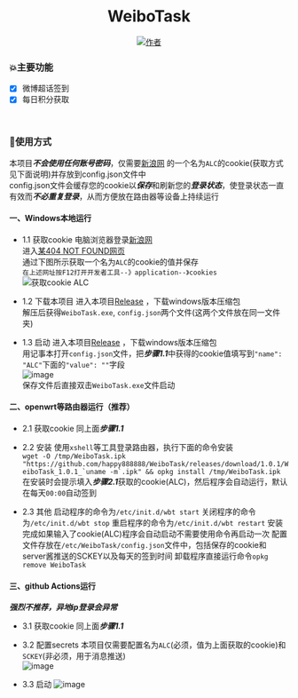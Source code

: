 <div align="center"> 
<h1 align="center">
WeiboTask
</h1>

[![](https://img.shields.io/badge/author-%E6%98%9F%E8%BE%B0-red "作者")](https://github.com/happy888888/ )

</div>

### 💥主要功能
* [x] 微博超话签到
* [x] 每日积分获取

</br>

### 🚀使用方式

本项目***不会使用任何账号密码***，仅需要[新浪网](https://www.sina.com.cn/) 的一个名为`ALC`的cookie(获取方式见下面说明)并存放到config.json文件中 <br>
config.json文件会缓存您的cookie以***保存***和刷新您的***登录状态***，使登录状态一直有效而***不必重复登录***，从而方便放在路由器等设备上持续运行 <br>

#### 一、Windows本地运行

* 1.1 获取cookie
        电脑浏览器登录[新浪网](https://www.sina.com.cn/) <br>
        进入[某404 NOT FOUND网页](https://login.sina.com.cn/sso/test) <br>
		通过下图所示获取一个名为`ALC`的cookie的值并保存 <br>
		`在上述网址按F12打开开发者工具--》application--》cookies` <br>
		![获取cookie ALC](https://user-images.githubusercontent.com/67217225/102229329-9f5e5a00-3f26-11eb-929d-174539c489c3.png)

* 1.2 下载本项目
        进入本项目[Release](https://github.com/happy888888/WeiboTask/releases) ，下载windows版本压缩包  <br>
		解压后获得`WeiboTask.exe`, `config.json`两个文件(这两个文件放在同一文件夹) <br>
		
* 1.3 启动
        进入本项目[Release](https://github.com/happy888888/WeiboTask/releases) ，下载windows版本压缩包  <br>
		用记事本打开`config.json`文件，把***步骤1.1***中获得的cookie值填写到`"name": "ALC"`下面的`"value": ""`字段 <br>
		![image](https://user-images.githubusercontent.com/67217225/102366467-a69f6980-3ff3-11eb-84f7-5933da15f9a8.png) <br>
		保存文件后直接双击`WeiboTask.exe`文件启动

#### 二、openwrt等路由器运行（推荐）

* 2.1 获取cookie
        同上面***步骤1.1***

* 2.2 安装
        使用`xshell`等工具登录路由器，执行下面的命令安装  <br>
		```wget -O /tmp/WeiboTask.ipk "https://github.com/happy888888/WeiboTask/releases/download/1.0.1/WeiboTask_1.0.1_`uname -m`.ipk" && opkg install /tmp/WeiboTask.ipk``` <br>
		在安装时会提示填入***步骤2.1***获取的cookie(ALC)，然后程序会自动运行，默认在每天`00:00`自动签到

* 2.3 其他
        启动程序的命令为`/etc/init.d/wbt start`
        关闭程序的命令为`/etc/init.d/wbt stop`
		重启程序的命令为`/etc/init.d/wbt restart`
		安装完成如果输入了cookie(ALC)程序会自动启动不需要使用命令再启动一次
		配置文件存放在`/etc/WeiboTask/config.json`文件中，包括保存的cookie和server酱推送的SCKEY以及每天的签到时间
		卸载程序直接运行命令`opkg remove WeiboTask`

#### 三、github Actions运行

***强烈不推荐，异地ip登录会异常***

* 3.1 获取cookie
        同上面***步骤1.1***

* 3.2 配置secrets
        本项目仅需要配置名为`ALC`(必须，值为上面获取的cookie)和`SCKEY`(非必须，用于消息推送)  <br>
		![image](https://user-images.githubusercontent.com/67217225/102372598-511a8b00-3ffa-11eb-81c2-216463f60a9a.png)
		
* 3.3 启动
        ![image](https://user-images.githubusercontent.com/67217225/102372899-a0f95200-3ffa-11eb-920b-4eec5d328037.png)